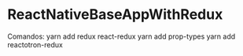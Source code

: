 # ReactNativeBaseAppWithRedux

Comandos:
yarn add redux react-redux
yarn add prop-types
yarn add reactotron-redux
